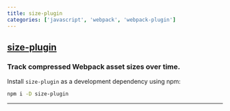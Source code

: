 ```yaml
---
title: size-plugin
categories: ['javascript', 'webpack', 'webpack-plugin']
---
```

## [size-plugin](https://github.com/GoogleChromeLabs/size-plugin)

### Track compressed Webpack asset sizes over time.


Install `size-plugin` as a development dependency using npm:

```sh
npm i -D size-plugin
```

* * *
